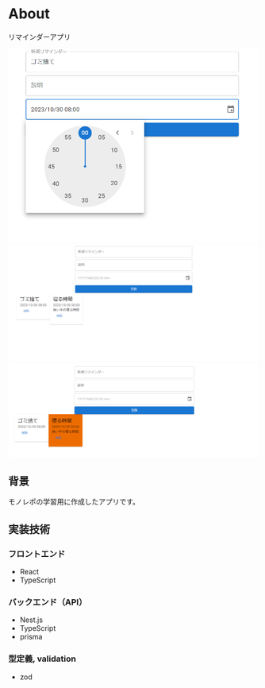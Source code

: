 # About

リマインダーアプリ

![リマインダーの登録画面](./docs/images/register.png)
![リマインダーリスト](./docs/images/reminderList.png)
![リマインド時刻になった時の表示](./docs/images/reminderList2.png)

## 背景

モノレポの学習用に作成したアプリです。

## 実装技術

### フロントエンド

- React
- TypeScript

### バックエンド（API）

- Nest.js
- TypeScript
- prisma

### 型定義, validation

- zod

